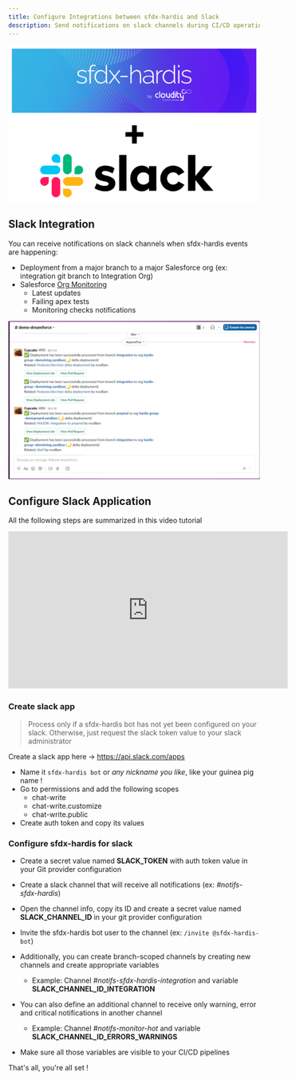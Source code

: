 ```yaml
---
title: Configure Integrations between sfdx-hardis and Slack
description: Send notifications on slack channels during CI/CD operations
---
```

<!-- markdownlint-disable MD013 -->

![sfdx-hardis-slack-logo](assets/images/sfdx-hardis-slack.png)

## Slack Integration

You can receive notifications on slack channels when sfdx-hardis events are happening:

- Deployment from a major branch to a major Salesforce org (ex: integration git branch to Integration Org)
- Salesforce [Org Monitoring](salesforce-monitoring-home.md)
  - Latest updates
  - Failing apex tests
  - Monitoring checks notifications

![slack-notifs](assets/images/screenshot-slack.png)

## Configure Slack Application

All the following steps are summarized in this video tutorial

<div style="text-align:center"><iframe width="560" height="315" src="https://www.youtube.com/embed/se292ABGUmI" title="YouTube video player" frameborder="0" allow="accelerometer; autoplay; clipboard-write; encrypted-media; gyroscope; picture-in-picture" allowfullscreen></iframe></div>

### Create slack app

> Process only if a sfdx-hardis bot has not yet been configured on your slack. Otherwise, just request the slack token value to your slack administrator

Create a slack app here -> <https://api.slack.com/apps>

- Name it `sfdx-hardis bot` or _any nickname you like_, like your guinea pig name !
- Go to permissions and add the following scopes
  - chat-write
  - chat-write.customize
  - chat-write.public
- Create auth token and copy its values

### Configure sfdx-hardis for slack

- Create a secret value named **SLACK_TOKEN** with auth token value in your Git provider configuration

- Create a slack channel that will receive all notifications (ex: _#notifs-sfdx-hardis_)

- Open the channel info, copy its ID and create a secret value named **SLACK_CHANNEL_ID** in your git provider configuration

- Invite the sfdx-hardis bot user to the channel (ex: `/invite @sfdx-hardis-bot`)

- Additionally, you can create branch-scoped channels by creating new channels and create appropriate variables
  - Example: Channel _#notifs-sfdx-hardis-integration_ and variable **SLACK_CHANNEL_ID_INTEGRATION**

- You can also define an additional channel to receive only warning, error and critical notifications in another channel
  - Example: Channel _#notifs-monitor-hot_ and variable **SLACK_CHANNEL_ID_ERRORS_WARNINGS**

- Make sure all those variables are visible to your CI/CD pipelines

That's all, you're all set !
